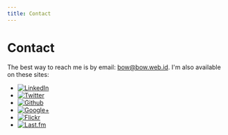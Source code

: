 ```yaml
---
title: Contact
---
```

Contact
=======

The best way to reach me is by email: [bow@bow.web.id](mailto:bow@bow.web.id). I'm also available on these sites:

<ul id="icons">
  <li><a href="http://linkedin.com/in/warindrarto" rel="external"><img src="/img/png/32px/linkedin.png" alt="LinkedIn" /></a></li>
  <li><a href="http://twitter.com/_bow_" rel="external"><img src="/img/png/32px/twitter-2.png" alt="Twitter" /></a></li>
  <li><a href="http://github.com/bow" rel="external"><img src="/img/png/32px/github.png" alt="Github" /></a></li>
  <li><a href="http://plus.google.com/109448393294572359590/posts" rel="external"><img src="/img/png/32px/google-plus-black.png" alt="Google+" /></a></li>
  <li><a href="http://flickr.com/photos/artow" rel="external"><img src="/img/png/32px/flickr.png" alt="Flickr" /></a></li>
  <li><a href="http://last.fm/user/splatterdash" rel="external"><img src="/img/png/32px/lastfm.png" alt="Last.fm" /></a></li>
</ul>
